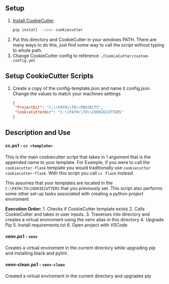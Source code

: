 ## Setup
1. [Install CookieCutter](https://cookiecutter.readthedocs.io/en/1.7.2/installation.html)
    ```bash
    pip install --user cookiecutter
    ```
2. Put this directory and CookieCutter in your windows PATH. There are many ways to do this, just find some way to call the script without typing to whole path.
3. Change CookieCutter config to reference `./CookieCutter/custom-config.yml`

## Setup CookieCutter Scripts
1. Create a copy of the config-template.json and name it config.json. Change the values to match your machines settings

   ```json
   {
    "ProjectDir": "C:\\PATH\\TO\\PROJECTS",
    "CookieCutterDir": "C:\\PATH\\TO\\COOKIECUTTERS"
   }

   ```

## Description and Use
#### cc.ps1 - `cc <template>`
This is the main cookiecutter script that takes in 1 argument that is the appended name to your template. For Example, if you were to call the `cookiecutter-flask` template you would traditionally use `cookiecutter cookiecutter-flask`. With this script you call `cc flask` instead.

This assumes that your templates are located in the `C:\PATH\TO\COOKIECUTTERS` that you previously set. This script also performs some other set-up tasks associated with creating a python project enviroment

**Execution Order:**
      1. Checks if CookieCutter template exists
      2. Calls CookieCutter and takes in user inputs.
      3. Traverses into directory and creates a virtual enviroment using the venv alias in this directory
      4. Upgrade Pip
      5. Install requirements.txt
      6. Open project with VSCode

#### venv.ps1 - `venv`
Creates a virtual enviroment in the current directory while upgrading pip and installing black and pylint.

#### venv-clean.ps1 - `venv-clean`
Created a virtual enviroment in the current directory and upgrades pip
